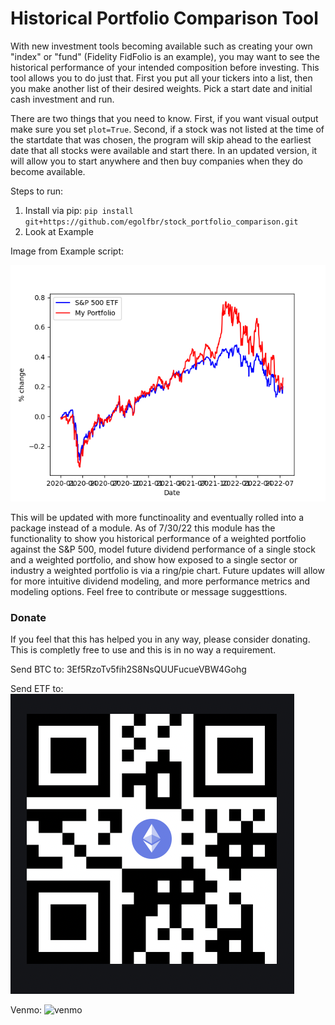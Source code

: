 # Historical Portfolio Comparison Tool 

With new investment tools becoming available such as creating your own "index" or "fund" (Fidelity FidFolio is an example), you may want to see the historical performance of your intended composition before investing. This tool allows you to do just that. First you put all your tickers into a list, then you make another list of their desired weights. Pick a start date and initial cash investment and run. 

There are two things that you need to know. First, if you want visual output make sure you set ```plot=True```. Second, if a stock was not listed at the time of the startdate that was chosen, the program will skip ahead to the earliest date that all stocks were available and start there. In an updated version, it will allow you to start anywhere and then buy companies when they do become available. 


Steps to run:
1. Install via pip: ```pip install git+https://github.com/egolfbr/stock_portfolio_comparison.git```
2. Look at Example 

Image from Example script:

![Portfolio vs S&P 500 ETF](./pics/Figure_1.png)


This will be updated with more functinoality and eventually rolled into a package instead of a module. As of 7/30/22 this module has the functionality to show you historical performance of a weighted portfolio against the S&P 500, model future dividend performance of a single stock and a weighted portfolio, and show how exposed to a single sector or industry a weighted portfolio is via a ring/pie chart. Future updates will allow for more intuitive dividend modeling, and more performance metrics and modeling options. Feel free to contribute or message suggesttions.

### Donate
If you feel that this has helped you in any way, please consider donating. This is completly free to use and this is in no way a requirement. 

Send BTC to: 3Ef5RzoTv5fih2S8NsQUUFucueVBW4Gohg

Send ETF to: ![ether](./pics/eth.png)


Venmo: ![venmo](./pics/venmo.png)
